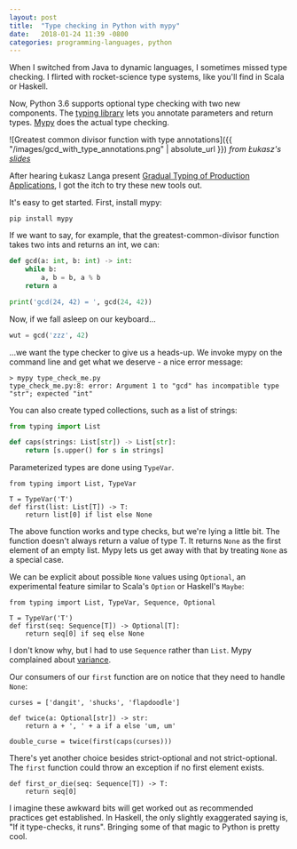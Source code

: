 ```yaml
---
layout: post
title:  "Type checking in Python with mypy"
date:   2018-01-24 11:39 -0800
categories: programming-languages, python
---
```


When I switched from Java to dynamic languages, I sometimes missed type checking. I flirted with rocket-science type systems, like you'll find in Scala or Haskell.

Now, Python 3.6 supports optional type checking with two new components. The [typing library](https://docs.python.org/3/library/typing.html) lets you annotate parameters and return types. [Mypy](http://mypy-lang.org/) does the actual type checking.

![Greatest common divisor function with type annotations]({{ "/images/gcd_with_type_annotations.png" | absolute_url }})
*from Łukasz's [slides](fb.me/gradual-typing)*

After hearing Łukasz Langa present [Gradual Typing of Production Applications](fb.me/gradual-typing), I got the itch to try these new tools out.

It's easy to get started. First, install mypy:

```
pip install mypy
```

If we want to say, for example, that the greatest-common-divisor function takes two ints and returns an int, we can:

``` Python
def gcd(a: int, b: int) -> int:
    while b:
        a, b = b, a % b
    return a

print('gcd(24, 42) = ', gcd(24, 42))
```

Now, if we fall asleep on our keyboard...

``` Python
wut = gcd('zzz', 42)
```

...we want the type checker to give us a heads-up. We invoke mypy on the command line and get what we deserve - a nice error message:

```
> mypy type_check_me.py
type_check_me.py:8: error: Argument 1 to "gcd" has incompatible type "str"; expected "int"
```

You can also create typed collections, such as a list of strings:

``` Python
from typing import List

def caps(strings: List[str]) -> List[str]:
    return [s.upper() for s in strings]
```

Parameterized types are done using `TypeVar`.

```
from typing import List, TypeVar

T = TypeVar('T')
def first(list: List[T]) -> T:
    return list[0] if list else None
```

The above function works and type checks, but we're lying a little bit. The function doesn't always return a value of type T. It returns `None` as the first element of an empty list. Mypy lets us get away with that by treating `None` as a special case.

We can be explicit about possible `None` values using `Optional`, an experimental feature similar to Scala's `Option` or Haskell's `Maybe`:

```
from typing import List, TypeVar, Sequence, Optional

T = TypeVar('T')
def first(seq: Sequence[T]) -> Optional[T]:
    return seq[0] if seq else None
```

I don't know why, but I had to use `Sequence` rather than `List`. Mypy complained about [variance](http://mypy.readthedocs.io/en/latest/common_issues.html#variance).

Our consumers of our `first` function are on notice that they need to handle `None`:

```
curses = ['dangit', 'shucks', 'flapdoodle']

def twice(a: Optional[str]) -> str:
    return a + ', ' + a if a else 'um, um'

double_curse = twice(first(caps(curses)))
```

There's yet another choice besides strict-optional and not strict-optional. The `first` function could throw an exception if no first element exists.

```
def first_or_die(seq: Sequence[T]) -> T:
    return seq[0]
```

I imagine these awkward bits will get worked out as recommended practices get established. In Haskell, the only slightly exaggerated saying is, "If it type-checks, it runs". Bringing some of that magic to Python is pretty cool.


